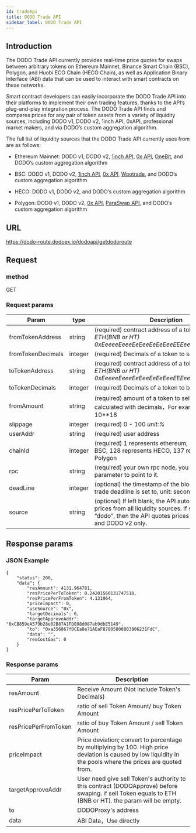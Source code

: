 ```yaml
---
id: tradeApi
title: DODO Trade API
sidebar_label: DODO Trade API
---
```


## Introduction

The DODO Trade API currently provides real-time price quotes for swaps between arbitrary tokens on Ethereum Mainnet, Binance Smart Chain (BSC), Polygon, and Huobi ECO Chain (HECO Chain), as well as Application Binary Interface (ABI) data that can be used to interact with smart contracts on these networks. 

Smart contract developers can easily incorporate the DODO Trade API into their platforms to implement their own trading features, thanks to the API’s plug-and-play integration process. The DODO Trade API finds and compares prices for any pair of token assets from a variety of liquidity sources, including DODO v1, DODO v2, 1inch API, 0xAPI, professional market makers, and via DODO’s custom aggregation algorithm.

The full list of liquidity sources that the DODO Trade API currently uses from are as follows:

- Ethereum Mainnet: DODO v1, DODO v2, [1inch API](https://docs.1inch.io/api/), [0x API](https://0x.org/), [OneBit](https://onebitquant.com/), and DODO‘s custom aggregation algorithm 

- BSC: DODO v1, DODO v2, [1inch API](https://docs.1inch.io/api/), [0x API](https://0x.org/), [Wootrade](https://woo.network/), and DODO‘s custom aggregation algorithm

- HECO: DODO v1, DODO v2, and DODO‘s custom aggregation algorithm 

- Polygon: DODO v1, DODO v2, [0x API](https://0x.org/), [ParaSwap API](https://developers.paraswap.network/), and DODO‘s custom aggregation algorithm 

## URL

https://dodo-route.dodoex.io/dodoapi/getdodoroute

## Request

### method

GET

### Request params

| Param                       | type         | Description                                                      |
| ----------------------------| ------------ | -----------------------------------------------------------------|
| fromTokenAddress            | string       | (required)  contract address of a token to sell *ETH(BNB or HT)  0xEeeeeEeeeEeEeeEeEeEeeEEEeeeeEeeeeeeeEEeE*  |
| fromTokenDecimals           | integer      | (required)  Decimals of a token to sell |
| toTokenAddress              | string       | (required)  contract address of a token to buy *ETH(BNB or HT)  0xEeeeeEeeeEeEeeEeEeEeeEEEeeeeEeeeeeeeEEeE*   |
| toTokenDecimals             | integer      | (required)  Decimals of a token to buy  |
| fromAmount                  | string       | (required)  amount of a token to sell  NOTE：calculated with decimals，For example 1ETH =  10**18 |
| slippage                    | integer      | (required)  0 - 100   *unit:%* |
| userAddr                    | string       | (required)  user address |
| chainId                     | integer      | (required)  1 represents ethereum, 56 represents BSC, 128 represents HECO, 137 represents Polygon |
| rpc                         | string       | (required)  your own rpc node, you can set this parameter to point to it.  |
| deadLine                    | integer      | (optional)  the timestamp of the block where the trade deadline is set to, unit: second |
| source                      | string       | (optional)  If left blank, the API automatically quotes prices from all liquidity sources. If source is set to “dodo”, then the API quotes prices from DODO v1 and DODO v2 only. |



## Response params

### JSON Example

```
{
    "status": 200,
    "data": {
        "resAmount": 4131.964781,
        "resPricePerToToken": 0.24201566131747518,
        "resPricePerFromToken": 4.131964,
        "priceImpact": 0,
        "useSource": "0x",
        "targetDecimals": 6,
        "targetApproveAddr": "0xCB859eA579b28e02B87A1FDE08d087ab9dbE5149",
        "to": "0xa356867fDCEa8e71AEaF87805808803806231FdC",
        "data": "",
        "resCostGas": 0
    }
}

```

### Response params

| Param                          | Description                                                           |
| ------------------------------ | ----------------------------------------------------------------------|
| resAmount                      | Receive Amount (Not include Token's Decimals) |
| resPricePerToToken             | ratio of sell Token Amount/ buy Token Amount |
| resPricePerFromToken           | ratio of buy Token Amount / sell Token Amount |
| priceImpact                    | Price deviation; convert to percentage by multiplying by 100. High price deviation is caused by low liquidity in the pools where the prices are quoted from. |
| targetApproveAddr              | User need give sell Token's authority to this contract (DODOApprove) before swaping. if sell Token equals to ETH (BNB or HT). the param will be empty.  |
| to                             | DODOProxy's address |
| data                           | ABI Data，Use directly  |
